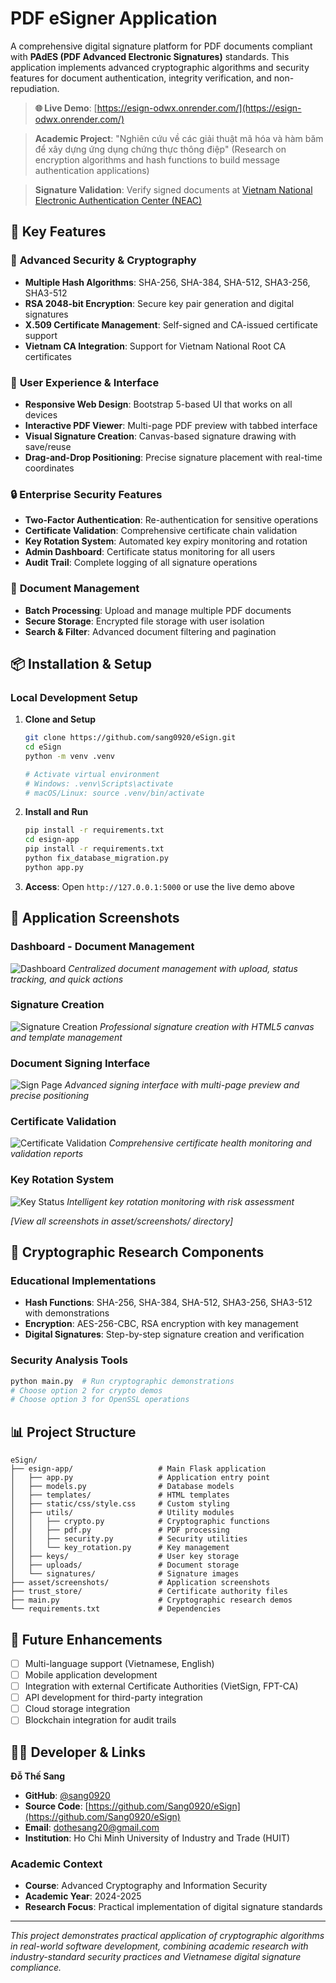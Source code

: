 # PDF eSigner Application

A comprehensive digital signature platform for PDF documents compliant with **PAdES (PDF Advanced Electronic Signatures)** standards. This application implements advanced cryptographic algorithms and security features for document authentication, integrity verification, and non-repudiation.

> **🌐 Live Demo**: [https://esign-odwx.onrender.com/](https://esign-odwx.onrender.com/)

> **Academic Project**: "Nghiên cứu về các giải thuật mã hóa và hàm băm để xây dựng ứng dụng chứng thực thông điệp" 
> (Research on encryption algorithms and hash functions to build message authentication applications)

> **Signature Validation**: Verify signed documents at [Vietnam National Electronic Authentication Center (NEAC)](https://neac.gov.vn/)

## 🚀 Key Features

### 🔐 **Advanced Security & Cryptography**
- **Multiple Hash Algorithms**: SHA-256, SHA-384, SHA-512, SHA3-256, SHA3-512
- **RSA 2048-bit Encryption**: Secure key pair generation and digital signatures
- **X.509 Certificate Management**: Self-signed and CA-issued certificate support
- **Vietnam CA Integration**: Support for Vietnam National Root CA certificates

### 📱 **User Experience & Interface**
- **Responsive Web Design**: Bootstrap 5-based UI that works on all devices
- **Interactive PDF Viewer**: Multi-page PDF preview with tabbed interface
- **Visual Signature Creation**: Canvas-based signature drawing with save/reuse
- **Drag-and-Drop Positioning**: Precise signature placement with real-time coordinates

### 🔒 **Enterprise Security Features**
- **Two-Factor Authentication**: Re-authentication for sensitive operations
- **Certificate Validation**: Comprehensive certificate chain validation
- **Key Rotation System**: Automated key expiry monitoring and rotation
- **Admin Dashboard**: Certificate status monitoring for all users
- **Audit Trail**: Complete logging of all signature operations

### 📄 **Document Management**
- **Batch Processing**: Upload and manage multiple PDF documents
- **Secure Storage**: Encrypted file storage with user isolation
- **Search & Filter**: Advanced document filtering and pagination

## 📦 Installation & Setup

### **Local Development Setup**

1. **Clone and Setup**
   ```bash
   git clone https://github.com/sang0920/eSign.git
   cd eSign
   python -m venv .venv
   
   # Activate virtual environment
   # Windows: .venv\Scripts\activate
   # macOS/Linux: source .venv/bin/activate
   ```

2. **Install and Run**
   ```bash
   pip install -r requirements.txt
   cd esign-app
   pip install -r requirements.txt
   python fix_database_migration.py
   python app.py
   ```

3. **Access**: Open `http://127.0.0.1:5000` or use the live demo above

## 📸 Application Screenshots

### **Dashboard - Document Management**
![Dashboard](asset/screenshots/dashboard.png)
*Centralized document management with upload, status tracking, and quick actions*

### **Signature Creation**
![Signature Creation](asset/screenshots/signature%20creation%20page.png)
*Professional signature creation with HTML5 canvas and template management*

### **Document Signing Interface**
![Sign Page](asset/screenshots/sign%20page.png)
*Advanced signing interface with multi-page preview and precise positioning*

### **Certificate Validation**
![Certificate Validation](asset/screenshots/certificate%20validation%20page.png)
*Comprehensive certificate health monitoring and validation reports*

### **Key Rotation System**
![Key Status](asset/screenshots/key%20status%20page.png)
*Intelligent key rotation monitoring with risk assessment*

*[View all screenshots in asset/screenshots/ directory]*

## 🔬 Cryptographic Research Components

### **Educational Implementations**
- **Hash Functions**: SHA-256, SHA-384, SHA-512, SHA3-256, SHA3-512 with demonstrations
- **Encryption**: AES-256-CBC, RSA encryption with key management
- **Digital Signatures**: Step-by-step signature creation and verification

### **Security Analysis Tools**
```bash
python main.py  # Run cryptographic demonstrations
# Choose option 2 for crypto demos
# Choose option 3 for OpenSSL operations
```

## 📊 Project Structure

```
eSign/
├── esign-app/                   # Main Flask application
│   ├── app.py                   # Application entry point
│   ├── models.py                # Database models
│   ├── templates/               # HTML templates
│   ├── static/css/style.css     # Custom styling
│   ├── utils/                   # Utility modules
│   │   ├── crypto.py            # Cryptographic functions
│   │   ├── pdf.py               # PDF processing
│   │   ├── security.py          # Security utilities
│   │   └── key_rotation.py      # Key management
│   ├── keys/                    # User key storage
│   ├── uploads/                 # Document storage
│   └── signatures/              # Signature images
├── asset/screenshots/           # Application screenshots
├── trust_store/                 # Certificate authority files
├── main.py                      # Cryptographic research demos
└── requirements.txt             # Dependencies
```

## 🔮 Future Enhancements

- [ ] Multi-language support (Vietnamese, English)
- [ ] Mobile application development
- [ ] Integration with external Certificate Authorities (VietSign, FPT-CA)
- [ ] API development for third-party integration
- [ ] Cloud storage integration
- [ ] Blockchain integration for audit trails

## 👨‍💻 Developer & Links

**Đỗ Thế Sang**
- **GitHub**: [@sang0920](https://github.com/sang0920)
- **Source Code**: [https://github.com/Sang0920/eSign](https://github.com/Sang0920/eSign)
- **Email**: dothesang20@gmail.com
- **Institution**: Ho Chi Minh University of Industry and Trade (HUIT)

### **Academic Context**
- **Course**: Advanced Cryptography and Information Security
- **Academic Year**: 2024-2025
- **Research Focus**: Practical implementation of digital signature standards

---

*This project demonstrates practical application of cryptographic algorithms in real-world software development, combining academic research with industry-standard security practices and Vietnamese digital signature compliance.*

